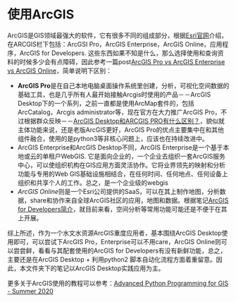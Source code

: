 # 使用ArcGIS

ArcGIS是GIS领域最强大的软件，它有很多不同的组成部分，根据[Esri官网](https://www.esri.com/zh-cn/arcgis/about-arcgis/overview)介绍，在ARCGIS栏下包括：ArcGSI Pro，ArcGIS Enterprise，ArcGIS Online，应用程序，ArcGIS for Developers. 这些东西如果不知是什么，那么选择使用和查询资料的时候多少会有点障碍，因此参考一篇post[ArcGIS Pro vs ArcGIS Enterprise vs ArcGIS Online](https://community.esri.com/thread/226220-arcgis-pro-vs-arcgis-enterprise-vs-arcgis-online#)，简单说明下区别：

- **ArcGIS Pro**是在自己本地电脑桌面操作系统里创建，分析，可视化空间数据的基础工具，也是几乎所有人最开始接触Arcgis时使用的产品－－ArcGIS Desktop下的一个系列，之前一直都是使用ArcMap套件的，包括ArcCatalog，Arcgis administrator等，现在官方在大力推广ArcGIS Pro，不过根据群众反映－－[ArcGIS Desktop和ARCGIS PRO有什么区别？](https://www.zhihu.com/question/318599801/answer/641767207)，貌似就主体功能来说，还是老版ArcGIS更好，ArcGIS Pro的优点主要集中在和其他组件融合，使用的是python3等非核心问题上，应该也在持续改进中。
- ArcGIS Enterprise和ArcGIS Desktop不同，ArcGIS Enterprise是一个基于本地或云的单租户WebGIS. 它是面向企业的，一个企业去组织一套ArcGIS服务中心，可以使组织机构在GIS应用方面灵活协作。它将业界领先的映射和分析功能与专用的Web GIS基础设施相结合，在任何时间、任何地点、任何设备上组织和共享个人的工作。总之，是一个企业级的webgis
- *ArcGIS Online*则是一个Esri公司提供的SaaS，可以在其上制作地图，分析数据，share和协作来自全球ArcGIS社区的应用，地图和数据。根据笔记[ArcGIS for Developers简介](arcgis4developers.md)，就目前来看，空间分析等常用功能可能还是不便于在其上开展。

综上所述，作为一个水文水资源ArcGIS重度应用者，基本围绕ArcGIS Desktop使用即可，可以尝试下ArcGIS Pro，Enterprise可以不用care，ArcGIS Online则可以尝尝鲜，看看与其配套使用的ArcGIS for Developers有没有新鲜功能，总之，主要还是在ArcGIS Desktop + 利用python2 脚本自动化流程方面着重留意。因此，本文件夹下的笔记以ArcGIS Desktop实践应用为主。

更多关于ArcGIS使用的教程可以参考：[Advanced Python Programming for GIS - Summer 2020](https://www.e-education.psu.edu/geog489/syllabus)
